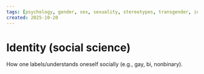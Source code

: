 ```yaml
---
tags: [psychology, gender, sex, sexuality, stereotypes, transgender, intersex, orientation, sexism, masculinity, STEM]
created: 2025-10-20
---
```

# Identity (social science)

How one labels/understands oneself socially (e.g., gay, bi, nonbinary).
